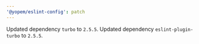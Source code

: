 ```yaml
---
'@yopem/eslint-config': patch
---
```


Updated dependency `turbo` to `2.5.5`.
Updated dependency `eslint-plugin-turbo` to `2.5.5`.
